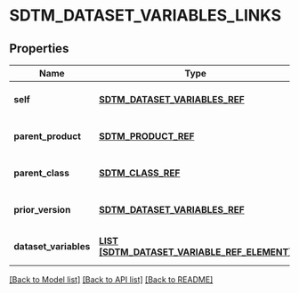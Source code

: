 # SDTM_DATASET_VARIABLES_LINKS

## Properties
Name | Type | Description | Notes
------------ | ------------- | ------------- | -------------
**self** | [**SDTM_DATASET_VARIABLES_REF**](SdtmDatasetVariablesRef.md) |  | [optional] [default to null]
**parent_product** | [**SDTM_PRODUCT_REF**](SdtmProductRef.md) |  | [optional] [default to null]
**parent_class** | [**SDTM_CLASS_REF**](SdtmClassRef.md) |  | [optional] [default to null]
**prior_version** | [**SDTM_DATASET_VARIABLES_REF**](SdtmDatasetVariablesRef.md) |  | [optional] [default to null]
**dataset_variables** | [**LIST [SDTM_DATASET_VARIABLE_REF_ELEMENT]**](SdtmDatasetVariableRefElement.md) |  | [optional] [default to null]

[[Back to Model list]](../README.md#documentation-for-models) [[Back to API list]](../README.md#documentation-for-api-endpoints) [[Back to README]](../README.md)


